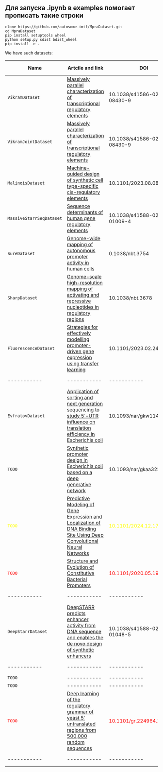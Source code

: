 ## Для запуска .ipynb в examples помогает прописать такие строки

    clone https://github.com/autosome-imtf/MpraDataset.git
    cd MpraDataset
    pip install setuptools wheel
    python setup.py sdist bdist_wheel
    pip install -e .

We have such datasets:

| Name | Artcile and link | DOI | Cell context |
| ----------- | ----------- | ----------- | ----------- |
| `VikramDataset` | [Massively parallel characterization of transcriptional regulatory elements](https://www.nature.com/articles/s41586-024-08430-9) | 10.1038/s41586-024-08430-9 | Human |
| `VikramJointDataset` | [Massively parallel characterization of transcriptional regulatory elements](https://www.nature.com/articles/s41586-024-08430-9) | 10.1038/s41586-024-08430-9 | Human |
| `MalinoisDataset` | [Machine-guided design of synthetic cell type-specific cis-regulatory elements](https://pmc.ncbi.nlm.nih.gov/articles/PMC10441439/) | 10.1101/2023.08.08.552077 | Human |
| `MassiveStarrSeqDataset` | [Sequence determinants of human gene regulatory elements](https://www.nature.com/articles/s41588-021-01009-4#citeas) | 10.1038/s41588-021-01009-4 | Human |
| `SureDataset` | [Genome-wide mapping of autonomous promoter activity in human cells](https://pubmed.ncbi.nlm.nih.gov/28024146/) | 0.1038/nbt.3754 | Human | 
| `SharpDataset` | [Genome-scale high-resolution mapping of activating and repressive nucleotides in regulatory regions](https://pmc.ncbi.nlm.nih.gov/articles/PMC5125825/) | 10.1038/nbt.3678 | Human |
| `FluorescenceDataset` | [Strategies for effectively modelling promoter-driven gene expression using transfer learning](https://pmc.ncbi.nlm.nih.gov/articles/PMC10002662/) | 10.1101/2023.02.24.529941| Human |
| ----------- | ----------- | ----------- | ----------- |
| `EvfratovDataset` | [Application of sorting and next generation sequencing to study 5΄-UTR influence on translation efficiency in Escherichia coli](https://academic.oup.com/nar/article/45/6/3487/2605795) | 10.1093/nar/gkw1141 | Bacteria |
| `TODO` | [Synthetic promoter design in Escherichia coli based on a deep generative network](https://academic.oup.com/nar/article/48/12/6403/5837049) | 10.1093/nar/gkaa325 | Bacteria |
| <span style="color:yellow">`TODO`</span> | <span style="color:yellow">[Predictive Modeling of Gene Expression and Localization of DNA Binding Site Using Deep Convolutional Neural Networks](https://www.biorxiv.org/content/10.1101/2024.12.17.629042v1.abstract)</span> | <span style="color:yellow">10.1101/2024.12.17.629042</span> | <span style="color:yellow">Bacteria</span> |
| <span style="color:red">`TODO`</span> | <span style="color:red">[Structure and Evolution of Constitutive Bacterial Promoters](https://www.biorxiv.org/content/10.1101/2020.05.19.104232v1)</span> | <span style="color:red">10.1101/2020.05.19.104232</span> | <span style="color:red">Bacteria</span> |
| ----------- | ----------- | ----------- | ----------- |
| `DeepStarrDataset` | [DeepSTARR predicts enhancer activity from DNA sequence and enables the de novo design of synthetic enhancers](https://www.nature.com/articles/s41588-022-01048-5) | 10.1038/s41588-022-01048-5 | Drosophila |
| ----------- | ----------- | ----------- | ----------- |
| `TODO` | ----------- | ----------- | Yeast |
| `TODO` | ----------- | ----------- | Yeast |
| <span style="color:red">`TODO`</span> | <span style="color:red">[Deep learning of the regulatory grammar of yeast 5′ untranslated regions from 500,000 random sequences](https://genome.cshlp.org/content/27/12/2015)</span> | <span style="color:red">10.1101/gr.224964.117</span> | <span style="color:red">Yeast</span> |
| ----------- | ----------- | ----------- | ----------- |
